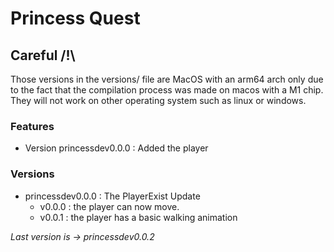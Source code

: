 # Princess Quest

## Careful /!\
Those versions in the versions/ file are MacOS with an arm64 arch only due to the fact that the compilation process was made on macos with a M1 chip. They will not work on other operating system such as linux or windows.

### Features

- Version princessdev0.0.0 : Added the player

### Versions

- princessdev0.0.0 : The PlayerExist Update
    - v0.0.0 : the player can now move.
    - v0.0.1 : the player has a basic walking animation

*Last version is -> princessdev0.0.2*